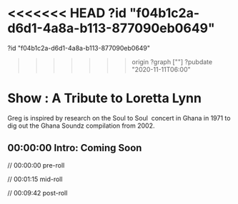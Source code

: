 <<<<<<< HEAD
?id "f04b1c2a-d6d1-4a8a-b113-877090eb0649"
=======
?id "f04b1c2a-d6d1-4a8a-b113-877090eb0649"
>>>>>>> origin
?graph [""]
?pubdate "2020-11-11T06:00"

# Show : A Tribute to Loretta Lynn

Greg is inspired by research on the Soul to Soul  concert in Ghana in 1971 to dig out the Ghana Soundz compilation from 2002.

## 00:00:00 Intro: Coming Soon

// 00:00:00 pre-roll

// 00:01:15 mid-roll

// 00:09:42 post-roll
